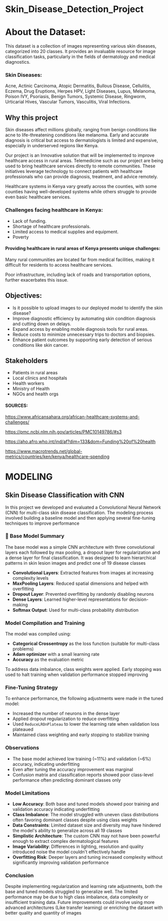 # Skin_Disease_Detection_Project

# About the Dataset:
This dataset is a collection of images representing various skin diseases, categorized into 20  classes. It provides an invaluable resource for image classification tasks, particularly in the fields of dermatology and medical diagnostics.

### Skin Diseases:
Acne, Actinic Carcinoma, Atopic Dermatitis, Bullous Disease, Cellulitis, Eczema, Drug Eruptions, Herpes HPV, Light Diseases, Lupus, Melanoma, Poison IVY, Psoriasis, Benign Tumors, Systemic Disease, Ringworm, Urticarial Hives, Vascular Tumors, Vasculitis, Viral Infections.

## Why this project
Skin diseases affect millions globally, ranging from benign conditions like acne to life-threatening conditions like melanoma. Early and accurate diagnosis is critical but access to dermatologists is limited and expensive, especially in underserved regions like Kenya.  

Our project is an Innovative solution that will be implemented to improve healthcare access in rural areas. Telemedicine such as our project are being used to bring healthcare services directly to remote communities. These initiatives leverage technology to connect patients with healthcare professionals who can provide diagnosis, treatment, and advice remotely. 

Healthcare systems in Kenya vary greatly across the counties, with some counties having well-developed systems while others struggle to provide even basic healthcare services.  

### Challenges facing healthcare in Kenya: 

* Lack of funding. 
* Shortage of healthcare professionals. 
* Limited access to medical supplies and equipment.  
* Poverty
  
#### Providing healthcare in rural areas of Kenya presents unique challenges: 
Many rural communities are located far from medical facilities, making it difficult for residents to access healthcare services.

Poor infrastructure, including lack of roads and transportation options, further exacerbates this issue. 

## Objectives:
* Is it possible to upload images to our deployed model to identify the skin disease?
* Improve diagnostic efficiency by automating skin condition  diagnosis and cutting down on delays.
* Expand access by enabling mobile diagnosis tools for rural areas.
* Reduce costs to minimize unnecessary trips to doctors and biopsies.
* Enhance patient outcomes by  supporting early detection of serious conditions like skin cancer.

## Stakeholders
* Patients in rural areas
* Local clinics and hospitals
* Health workers
* Ministry of Health
* NGOs and health orgs

#### SOURCES: 
https://www.africansahara.org/african-healthcare-systems-and-challenges/ 

https://pmc.ncbi.nlm.nih.gov/articles/PMC10149786/#s3 

https://aho.afro.who.int/ind/af?dim=133&dom=Funding%20of%20health

https://www.macrotrends.net/global-metrics/countries/ken/kenya/healthcare-spending

# MODELING
##  Skin Disease Classification with CNN

In this project we developed and evaluated a Convolutional Neural Network (CNN) for multi-class skin disease classification. The modeling process involved building a baseline model and then applying several fine-tuning techniques to improve performance

### 🔹 Base Model Summary

The base model was a simple CNN architecture with three convolutional layers each followed by max pooling, a dropout layer for regularization and a dense layer for final classification. It was designed to learn hierarchical patterns in skin lesion images and predict one of 19 disease classes

- **Convolutional Layers**: Extracted features from images at increasing complexity levels
- **MaxPooling Layers**: Reduced spatial dimensions and helped with overfitting
- **Dropout Layer**: Prevented overfitting by randomly disabling neurons
- **Dense Layers**: Learned higher-level representations for decision-making
- **Softmax Output**: Used for multi-class probability distribution

###  Model Compilation and Training

The model was compiled using:
- **Categorical Crossentropy** as the loss function (suitable for multi-class problems)
- **Adam optimizer** with a small learning rate
- **Accuracy** as the evaluation metric

To address data imbalance, class weights were applied. Early stopping was used to halt training when validation performance stopped improving

### Fine-Tuning Strategy

To enhance performance, the following adjustments were made in the tuned model:
- Increased the number of neurons in the dense layer
- Applied dropout regularization to reduce overfitting
- Used `ReduceLROnPlateau` to lower the learning rate when validation loss plateaued
- Maintained class weighting and early stopping to stabilize training

### Observations

- The base model achieved low training (~11%) and validation (~6%) accuracy, indicating underfitting
- Even after tuning the accuracy improvement was marginal
- Confusion matrix and classification reports showed poor class-level performance often predicting dominant classes only

###  Model Limitations

- **Low Accuracy**: Both base and tuned models showed poor training and validation accuracy indicating underfitting
- **Class Imbalance**: The model struggled with uneven class distributions often favoring dominant classes despite using class weights
- **Data Constraints**: Limited dataset size and diversity may have hindered the model's ability to generalize across all 19 classes
- **Simplistic Architecture**: The custom CNN may not have been powerful enough to extract complex dermatological features
- **Image Variability**: Differences in lighting, resolution and quality introduced noise the model couldn't effectively handle
- **Overfitting Risk**: Deeper layers and tuning increased complexity without significantly improving validation performance


### Conclusion

Despite implementing regularization and learning rate adjustments, both the base and tuned models struggled to generalize well. The limited performance may be due to high class imbalance, data complexity or insufficient training data. Future improvements could involve using more advanced architectures (Like transfer learning) or enriching the dataset with better quality and quantity of images

